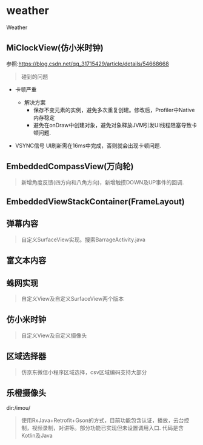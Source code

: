 # weather
Weather

## MiClockView(仿小米时钟)

参照:https://blog.csdn.net/qq_31715429/article/details/54668668
> 碰到的问题

- 卡顿严重
  * 解决方案
    - 保存不变元素的实例，避免多次重复创建。修改后，Profiler中Native内存稳定
    - 避免在onDraw中创建对象，避免对象释放JVM引发UI线程阻塞导致卡顿问题.

- VSYNC信号
  UI刷新需在16ms中完成，否则就会出现卡顿问题.

## EmbeddedCompassView(万向轮)

> 新增角度反馈(四方向和八角方向)，新增触摸DOWN及UP事件的回调.

## EmbeddedViewStackContainer(FrameLayout)

## 弹幕内容

> 自定义SurfaceView实现。搜索BarrageActivity.java

## 富文本内容

## 蛛网实现

> 自定义View及自定义SurfaceView两个版本

## 仿小米时钟

> 自定义View及自定义摄像头

## 区域选择器
	
> 仿京东微信小程序区域选择，csv区域编码支持大部分

## 乐橙摄像头

dir:/imou/
> 使用RxJava+Retrofit+Gson的方式，目前功能包含认证，播放，云台控制，视频录制，对讲等。部分功能已实现但未设置调用入口. 代码是含Kotlin及Java
